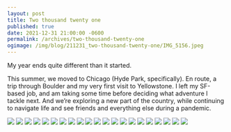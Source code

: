 ```yaml
---
layout: post
title: Two thousand twenty one
published: true
date: 2021-12-31 21:00:00 -0600
permalink: /archives/two-thousand-twenty-one
ogimage: /img/blog/211231_two-thousand-twenty-one/IMG_5156.jpeg
---
```

My year ends quite different than it started. 

This summer, we moved to Chicago (Hyde Park, specifically). En route, a trip through Boulder and my very first visit to Yellowstone. I left my SF-based job, and am taking some time before deciding what adventure I tackle next. And we’re exploring a new part of the country, while continuing to navigate life and see friends and everything else during a pandemic.

![][1]
![][2]
![][3]
![][4]
![][5]
![][6]
![][7]
![][8]
![][9]
![][10]
![][11]
![][12]
![][13]
![][14]
![][15]
![][16]
![][17]
![][18]
![][19]
![][20]
![][21]

 [1]: /img/blog/211231_two-thousand-twenty-one/IMG_5156.jpeg
 [2]: /img/blog/211231_two-thousand-twenty-one/IMG_5239.jpeg
 [3]: /img/blog/211231_two-thousand-twenty-one/IMG_5347.jpeg
 [4]: /img/blog/211231_two-thousand-twenty-one/IMG_5476.jpeg
 [5]: /img/blog/211231_two-thousand-twenty-one/IMG_5536.jpeg
 [6]: /img/blog/211231_two-thousand-twenty-one/IMG_5553.jpeg
 [7]: /img/blog/211231_two-thousand-twenty-one/IMG_5589.jpeg
 [8]: /img/blog/211231_two-thousand-twenty-one/IMG_5685.jpeg
 [9]: /img/blog/211231_two-thousand-twenty-one/IMG_5765.jpeg
 [10]: /img/blog/211231_two-thousand-twenty-one/IMG_5801.jpeg
 [11]: /img/blog/211231_two-thousand-twenty-one/IMG_5816.jpeg
 [12]: /img/blog/211231_two-thousand-twenty-one/IMG_5839.jpeg
 [13]: /img/blog/211231_two-thousand-twenty-one/IMG_5871.jpeg
 [14]: /img/blog/211231_two-thousand-twenty-one/IMG_5932.jpeg
 [15]: /img/blog/211231_two-thousand-twenty-one/IMG_6127.jpeg
 [16]: /img/blog/211231_two-thousand-twenty-one/IMG_6137.jpeg
 [17]: /img/blog/211231_two-thousand-twenty-one/IMG_6182.jpeg
 [18]: /img/blog/211231_two-thousand-twenty-one/IMG_7712.jpeg
 [19]: /img/blog/211231_two-thousand-twenty-one/IMG_7723.jpeg
 [20]: /img/blog/211231_two-thousand-twenty-one/IMG_7728.jpeg
 [21]: /img/blog/211231_two-thousand-twenty-one/IMG_7743.jpeg

